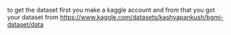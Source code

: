 to get the dataset first you make a kaggle account and from that you got your dataset from https://www.kaggle.com/datasets/kashyapankush/bgmi-dataset/data
